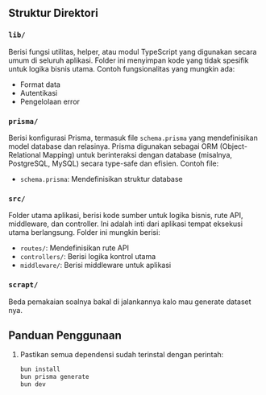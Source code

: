 ## Struktur Direktori

### `lib/`
Berisi fungsi utilitas, helper, atau modul TypeScript yang digunakan secara umum di seluruh aplikasi. Folder ini menyimpan kode yang tidak spesifik untuk logika bisnis utama. Contoh fungsionalitas yang mungkin ada:
- Format data
- Autentikasi
- Pengelolaan error

### `prisma/`
Berisi konfigurasi Prisma, termasuk file `schema.prisma` yang mendefinisikan model database dan relasinya. Prisma digunakan sebagai ORM (Object-Relational Mapping) untuk berinteraksi dengan database (misalnya, PostgreSQL, MySQL) secara type-safe dan efisien. Contoh file:
- `schema.prisma`: Mendefinisikan struktur database

### `src/`
Folder utama aplikasi, berisi kode sumber untuk logika bisnis, rute API, middleware, dan controller. Ini adalah inti dari aplikasi tempat eksekusi utama berlangsung. Folder ini mungkin berisi:
- `routes/`: Mendefinisikan rute API
- `controllers/`: Berisi logika kontrol utama
- `middleware/`: Berisi middleware untuk aplikasi

### `scrapt/`
Beda pemakaian soalnya bakal di jalankannya kalo mau generate dataset nya.

## Panduan Penggunaan
1. Pastikan semua dependensi sudah terinstal dengan perintah:
   ```bash
   bun install
   bun prisma generate
   bun dev